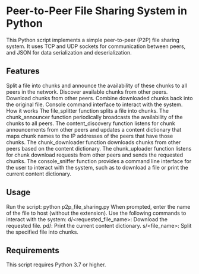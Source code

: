 # Peer-to-Peer File Sharing System in Python 
This Python script implements a simple peer-to-peer (P2P) file sharing system. It uses TCP and UDP sockets for communication between peers, and JSON for data serialization and deserialization.

## Features
Split a file into chunks and announce the availability of these chunks to all peers in the network.
Discover available chunks from other peers.
Download chunks from other peers.
Combine downloaded chunks back into the original file.
Console command interface to interact with the system.
How it works
The file_splitter function splits a file into chunks.
The chunk_announcer function periodically broadcasts the availability of the chunks to all peers.
The content_discovery function listens for chunk announcements from other peers and updates a content dictionary that maps chunk names to the IP addresses of the peers that have those chunks.
The chunk_downloader function downloads chunks from other peers based on the content dictionary.
The chunk_uploader function listens for chunk download requests from other peers and sends the requested chunks.
The console_sniffer function provides a command line interface for the user to interact with the system, such as to download a file or print the current content dictionary.
## Usage
Run the script: python p2p_file_sharing.py
When prompted, enter the name of the file to host (without the extension).
Use the following commands to interact with the system:
d/<requested_file_name>: Download the requested file.
pd/: Print the current content dictionary.
s/<file_name>: Split the specified file into chunks.
## Requirements
This script requires Python 3.7 or higher.
